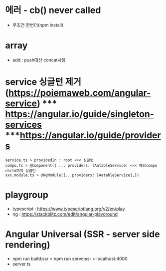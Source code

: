 # 에러 - cb() never called
- 무조건 한번더(npm install)

# array
- add : push대신 concat사용





# service 싱글턴 제거 (https://poiemaweb.com/angular-service) *** https://angular.io/guide/singleton-services ***https://angular.io/guide/providers
	service.ts > providedIn : root <<< 싱글턴
	compo.ts > @Component({ ... providers: [AatableService] <<< 해당compo child까지 싱글턴
	xxx.module.ts > @NgModule({...providers: [AatableService],})




# playgroup
- typescript : https://www.typescriptlang.org/v2/en/play
- ng : https://stackblitz.com/edit/angular-playground

# Angular Universal (SSR - server side rendering)
- npm run build:ssr > npm run serve:ssr > localhost:4000
- server.ts



